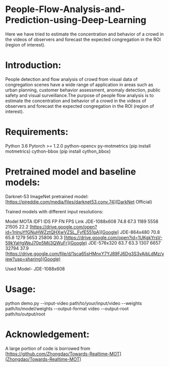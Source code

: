 # People-Flow-Analysis-and-Prediction-using-Deep-Learning
Here we have tried to estimate the concentration and behavior of a crowd in the videos of observers and forecast the expected congregation in the ROI (region of interest).

# Introduction:
People detection and flow analysis of crowd from visual data of congregation scenes have a wide range of application in areas such as urban planning, customer behavior assessment, anomaly detection, public safety and visual surveillance.The purpose of people flow analysis is to estimate the concentration and behavior of a crowd in the videos of observers and forecast the expected congregation in the ROI (region of interest).

# Requirements:
Python 3.6
Pytorch >= 1.2.0
python-opencv
py-motmetrics (pip install motmetrics)
cython-bbox (pip install cython_bbox)

# Pretrained model and baseline models:
Darknet-53 ImageNet pretrained model: [https://pjreddie.com/media/files/darknet53.conv.74](DarkNet Official)

Trained models with different input resolutions:

Model	MOTA	IDF1	IDS	FP	FN	FPS	Link
JDE-1088x608	74.8	67.3	1189	5558	21505	22.2	[https://drive.google.com/open?id=1nlnuYfGNuHWZztQHXwVZSL_FvfE551pA](Google)
JDE-864x480	70.8	65.8	1279	5653	25806	30.3	[https://drive.google.com/open?id=1UKgkYrsV-59kYaHgWeJ70p5Mij3QWuFr](Google)
JDE-576x320	63.7	63.3	1307	6657	32794	37.9	[https://drive.google.com/file/d/1sca65sHMnxY7YJ89FJ6Dg3S3yAjbLdMz/view?usp=sharing](Google)

Used Model- JDE-1088x608

# Usage:
python demo.py --input-video path/to/your/input/video --weights path/to/model/weights
               --output-format video --output-root path/to/output/root

# Acknowledgement:
A large portion of code is borrowed from [https://github.com/Zhongdao/Towards-Realtime-MOT](Zhongdao/Towards-Realtime-MOT)
